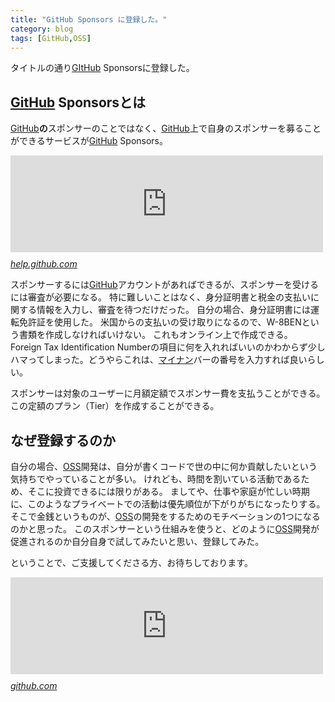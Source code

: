 ```yaml
---
title: "GitHub Sponsors に登録した。"
category: blog
tags: [GitHub,OSS]
---
```

<p>タイトルの通り<a class="keyword" href="http://d.hatena.ne.jp/keyword/GItHub">GItHub</a> Sponsorsに登録した。</p>

<h2><a class="keyword" href="http://d.hatena.ne.jp/keyword/GitHub">GitHub</a> Sponsorsとは</h2>

<p><a class="keyword" href="http://d.hatena.ne.jp/keyword/GitHub">GitHub</a><strong>の</strong>スポンサーのことではなく、<a class="keyword" href="http://d.hatena.ne.jp/keyword/GitHub">GitHub</a>上で自身のスポンサーを募ることができるサービスが<a class="keyword" href="http://d.hatena.ne.jp/keyword/GitHub">GitHub</a> Sponsors。</p>

<p><iframe src="https://hatenablog-parts.com/embed?url=https%3A%2F%2Fhelp.github.com%2Fja%2Fgithub%2Fsupporting-the-open-source-community-with-github-sponsors%2Fabout-github-sponsors" title="GitHub スポンサーについて - GitHub ヘルプ" class="embed-card embed-webcard" scrolling="no" frameborder="0" style="display: block; width: 100%; height: 155px; max-width: 500px; margin: 10px 0px;"></iframe><cite class="hatena-citation"><a href="https://help.github.com/ja/github/supporting-the-open-source-community-with-github-sponsors/about-github-sponsors">help.github.com</a></cite></p>

<p>スポンサーするには<a class="keyword" href="http://d.hatena.ne.jp/keyword/GitHub">GitHub</a>アカウントがあればできるが、スポンサーを受けるには審査が必要になる。
特に難しいことはなく、身分証明書と税金の支払いに関する情報を入力し、審査を待つだけだった。
自分の場合、身分証明書には運転免許証を使用した。
米国からの支払いの受け取りになるので、W-8BENという書類を作成しなければいけない。
これもオンライン上で作成できる。
Foreign Tax Identification Numberの項目に何を入れればいいのかわからず少しハマってしまった。どうやらこれは、<a class="keyword" href="http://d.hatena.ne.jp/keyword/%A5%DE%A5%A4%A5%CA%A5%F3">マイナン</a>バーの番号を入力すれば良いらしい。</p>

<p>スポンサーは対象のユーザーに月額定額でスポンサー費を支払うことができる。
この定額のプラン（Tier）を作成することができる。</p>

<h2>なぜ登録するのか</h2>

<p>自分の場合、<a class="keyword" href="http://d.hatena.ne.jp/keyword/OSS">OSS</a>開発は、自分が書くコードで世の中に何か貢献したいという気持ちでやっていることが多い。
けれども、時間を割いている活動であるため、そこに投資できるには限りがある。
ましてや、仕事や家庭が忙しい時期に、このようなプライベートでの活動は優先順位が下がりがちになったりする。
そこで金銭というものが、<a class="keyword" href="http://d.hatena.ne.jp/keyword/OSS">OSS</a>の開発をするためのモチベーションの1つになるのかと思った。
このスポンサーという仕組みを使うと、どのように<a class="keyword" href="http://d.hatena.ne.jp/keyword/OSS">OSS</a>開発が促進されるのか自分自身で試してみたいと思い、登録してみた。</p>

<p>ということで、ご支援してくださる方、お待ちしております。</p>

<p><iframe src="https://hatenablog-parts.com/embed?url=https%3A%2F%2Fgithub.com%2Fsponsors%2Fsatoryu" title="Sponsor @satoryu on GitHub Sponsors" class="embed-card embed-webcard" scrolling="no" frameborder="0" style="display: block; width: 100%; height: 155px; max-width: 500px; margin: 10px 0px;"></iframe><cite class="hatena-citation"><a href="https://github.com/sponsors/satoryu">github.com</a></cite></p>

